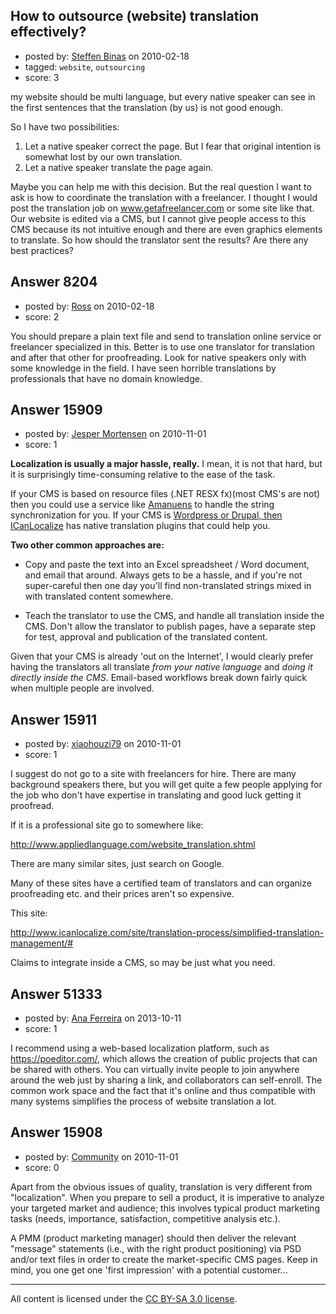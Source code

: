 ## How to outsource (website) translation effectively?

- posted by: [Steffen Binas](https://stackexchange.com/users/-1/2584-steffen-binas) on 2010-02-18
- tagged: `website`, `outsourcing`
- score: 3

my website should be multi language, but every native speaker can see in the first sentences that the translation (by us) is not good enough.

So I have two possibilities:

 1. Let a native speaker correct the page. But I fear that original intention is somewhat lost by our own translation.
 2. Let a native speaker translate the page again.

Maybe you can help me with this decision. But the real question I want to ask is how to coordinate the translation with a freelancer. I thought I would post the translation job on www.getafreelancer.com or some site like that. Our website is edited via a CMS, but I cannot give people access to this CMS because its not intuitive enough and there are even graphics elements to translate. So how should the translator sent the results? Are there any best practices?


## Answer 8204

- posted by: [Ross](https://stackexchange.com/users/-1/1390-ross) on 2010-02-18
- score: 2

You should prepare a plain text file and send to translation online service or freelancer specialized in this. Better is to use one translator for translation and after that other for proofreading. Look for native speakers only with some knowledge in the field. I have seen horrible translations by professionals that have no domain knowledge.


## Answer 15909

- posted by: [Jesper Mortensen](https://stackexchange.com/users/-1/1261-jesper-mortensen) on 2010-11-01
- score: 1

<p><strong>Localization is usually a major hassle, really.</strong> I mean, it is not that hard, but it is surprisingly time-consuming relative to the ease of the task.</p>

<p>If your CMS is based on resource files (.NET RESX fx)(most CMS's are not) then you could use a service like <a href="http://amanuens.com/" rel="nofollow">Amanuens</a> to handle the string synchronization for you. If your CMS is <a href="http://www.icanlocalize.com/site/services/website-translation/" rel="nofollow">Wordpress or Drupal, then ICanLocalize</a> has native translation plugins that could help you.</p>

<p><strong>Two other common approaches are:</strong></p>

<ul>
<li><p>Copy and paste the text into an Excel spreadsheet / Word document, and email that around. Always gets to be a hassle, and if you're not super-careful then one day you'll find non-translated strings mixed in with translated content somewhere.</p></li>
<li><p>Teach the translator to use the CMS, and handle all translation inside the CMS. Don't allow the translator to publish pages, have a separate step for test, approval and publication of the translated content.</p></li>
</ul>

<p>Given that your CMS is already 'out on the Internet', I would clearly prefer having the translators all translate <em>from your native language</em> and <em>doing it directly inside the CMS</em>. Email-based workflows break down fairly quick when multiple people are involved.</p>



## Answer 15911

- posted by: [xiaohouzi79](https://stackexchange.com/users/-1/4868-xiaohouzi79) on 2010-11-01
- score: 1

I suggest do not go to a site with freelancers for hire. There are many background speakers there, but you will get quite a few people applying for the job who don't have expertise in translating and good luck getting it proofread.

If it is a professional site go to somewhere like: 

http://www.appliedlanguage.com/website_translation.shtml

There are many similar sites, just search on Google.

Many of these sites have a certified team of translators and can organize proofreading etc. and their prices aren't so expensive.

This site:

http://www.icanlocalize.com/site/translation-process/simplified-translation-management/#

Claims to integrate inside a CMS, so may be just what you need.


## Answer 51333

- posted by: [Ana Ferreira](https://stackexchange.com/users/-1/28242-ana-ferreira) on 2013-10-11
- score: 1

<p>I recommend  using a web-based localization platform, such as <a href="https://poeditor.com/" rel="nofollow">https://poeditor.com/</a>, which allows the creation of public projects that can be shared with others. 
You can virtually invite people to join anywhere around the web just by sharing a link, and collaborators can self-enroll.
The common work space and the fact that it's online and thus compatible with many systems simplifies the process of website translation a lot.</p>



## Answer 15908

- posted by: [Community](https://stackexchange.com/users/-1/-1-community) on 2010-11-01
- score: 0

Apart from the obvious issues of quality, translation is very different from "localization". When you prepare to sell a product, it is imperative to analyze your targeted market and audience; this involves typical product marketing tasks (needs, importance, satisfaction, competitive analysis etc.).

A PMM (product marketing manager) should then deliver the relevant "message" statements (i.e., with the right product positioning) via PSD and/or text files in order to create the market-specific CMS pages. Keep in mind, you one get one 'first impression' with a potential customer...



---

All content is licensed under the [CC BY-SA 3.0 license](https://creativecommons.org/licenses/by-sa/3.0/).
